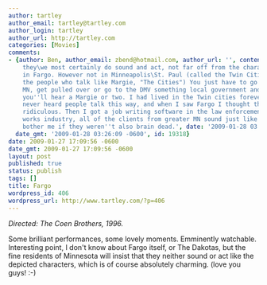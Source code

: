 ```yaml
---
author: tartley
author_email: tartley@tartley.com
author_login: tartley
author_url: http://tartley.com
categories: [Movies]
comments:
- {author: Ben, author_email: zbend@hotmail.com, author_url: '', content: 'As a Minnesotan,
    they\we most certainly do sound and act, not far off from the characterization
    in Fargo. However not in Minneapolis\St. Paul (called the Twin Cities, or for
    the people who talk like Margie, "The Cities") You just have to go to greater
    MN, get pulled over or go to the DMV something local government and you betcha
    you''ll hear a Margie or two. I had lived in the Twin cities forever and almost
    never heard people talk this way, and when I saw Fargo I thought they were being
    ridiculous. Then I got a job writing software in the law enforcement \ public
    works industry, all of the clients from greater MN sound just like that, wouldn''t
    bother me if they weren''t also brain dead.', date: '2009-01-28 03:26:09 -0600',
  date_gmt: '2009-01-28 03:26:09 -0600', id: 19318}
date: 2009-01-27 17:09:56 -0600
date_gmt: 2009-01-27 17:09:56 -0600
layout: post
published: true
status: publish
tags: []
title: Fargo
wordpress_id: 406
wordpress_url: http://www.tartley.com/?p=406
---
```


*Directed: The Coen Brothers, 1996.*

Some brilliant performances, some lovely moments. Emminently watchable.
Interesting point, I don't know about Fargo itself, or The Dakotas, but
the fine residents of Minnesota will insist that they neither sound or
act like the depicted characters, which is of course absolutely
charming. (love you guys! :-)
